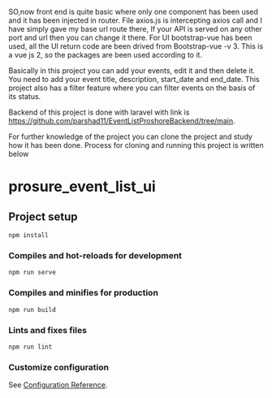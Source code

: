 SO,now front end is quite basic where only one component has been used and it has been injected in router. File axios.js is intercepting axios call and I have simply gave my base url route there, If your API is served on any other port and url then you can change it there. For UI bootstrap-vue has been used, all the UI return code are been drived from Bootstrap-vue -v 3. This is a vue js 2, so the packages are been used according to it.

Basically in this project you can add your events, edit it and then delete it. You need to add your event title, description, start_date and end_date. This project also has a filter feature where you can filter events on the basis of its status.

Backend of this project is done with laravel with link is https://github.com/parshad11/EventListProshoreBackend/tree/main.

For further knowledge of the project you can clone the project and study how it has been done. Process for cloning and running this project is written below

# prosure_event_list_ui

## Project setup
```
npm install
```

### Compiles and hot-reloads for development
```
npm run serve
```

### Compiles and minifies for production
```
npm run build
```

### Lints and fixes files
```
npm run lint
```

### Customize configuration
See [Configuration Reference](https://cli.vuejs.org/config/).
